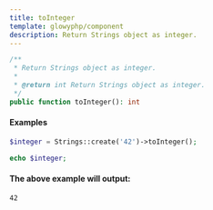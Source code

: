 ```yaml
---
title: toInteger
template: glowyphp/component
description: Return Strings object as integer.
---
```


```php
/**
 * Return Strings object as integer.
 *
 * @return int Return Strings object as integer.
 */
public function toInteger(): int
```

#### Examples

```php
$integer = Strings::create('42')->toInteger();

echo $integer;
```

#### The above example will output:

```text
42
```
